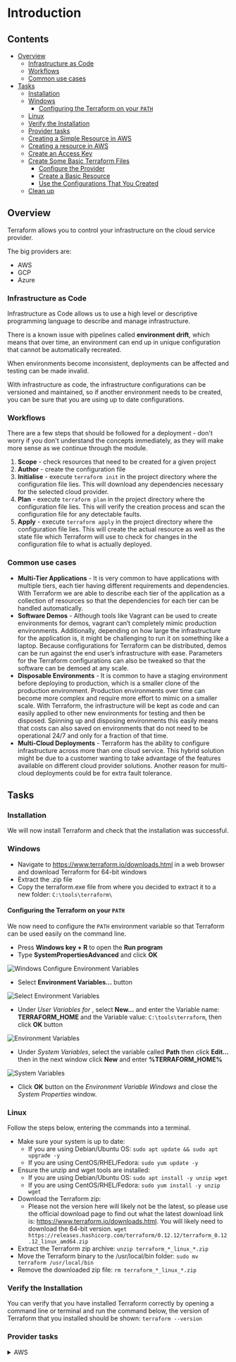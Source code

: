 # Introduction

<!--TOC_START-->
## Contents
- [Overview](#overview)
	- [Infrastructure as Code](#infrastructure-as-code)
	- [Workflows](#workflows)
	- [Common use cases](#common-use-cases)
- [Tasks](#tasks)
	- [Installation](#installation)
	- [Windows](#windows)
		- [Configuring the Terraform on your `PATH`](#configuring-the-terraform-on-your-path)
	- [Linux](#linux)
	- [Verify the Installation](#verify-the-installation)
	- [Provider tasks](#provider-tasks)
	- [Creating a Simple Resource in AWS](#creating-a-simple-resource-in-aws)
	- [Creating a resource in AWS](#creating-a-resource-in-aws)
	- [Create an Access Key](#create-an-access-key)
	- [Create Some Basic Terraform Files](#create-some-basic-terraform-files)
		- [Configure the Provider](#configure-the-provider)
		- [Create a Basic Resource](#create-a-basic-resource)
		- [Use the Configurations That You Created](#use-the-configurations-that-you-created)
	- [Clean up](#clean-up)

<!--TOC_END-->
## Overview

Terraform allows you to control your infrastructure on the cloud service provider. 

The big providers are: 
* AWS
* GCP
* Azure 

### Infrastructure as Code

Infrastructure as Code allows us to use a high level or descriptive programming language to describe and manage infrastructure.
 
There is a known issue with pipelines called **environment drift**, which means that over time, an environment can end up in unique configuration that cannot be automatically recreated.
 
When environments become inconsistent, deployments can be affected and testing can be made invalid.
 
With infrastructure as code, the infrastructure configurations can be versioned and maintained, so if another environment needs to be created, you can be sure that you are using up to date configurations.

### Workflows

There are a few steps that should be followed for a deployment - don't worry if you don't understand the concepts immediately, as they will make more sense as we continue through the module.

1. **Scope** - check resources that need to be created for a given project
2. **Author** - create the configuration file
3. **Initialise** - execute `terraform init` in the project directory where the configuration file lies. 
This will download any dependencies necessary for the selected cloud provider.
4. **Plan** - execute `terraform plan` in the project directory where the configuration file lies. 
This will verify the creation process and scan the configuration file for any detectable faults.
5. **Apply** - execute `terraform apply` in the project directory where the configuration file lies. 
This will create the actual resource as well as the state file which Terraform will use to check for changes in the configuration file to what is actually deployed.

### Common use cases

* **Multi-Tier Applications** - It is very common to have applications with multiple tiers, each tier having different requirements and dependencies. 
With Terraform we are able to describe each tier of the application as a collection of resources so that the dependencies for each tier can be handled automatically.
* **Software Demos** - Although tools like Vagrant can be used to create environments for demos, vagrant can’t completely mimic production environments.
Additionally, depending on how large the infrastructure for the application is, it might be challenging to run it on something like a laptop.
 Because configurations for Terraform can be distributed, demos can be run against the end user’s infrastructure with ease. 
 Parameters for the Terraform configurations can also be tweaked so that the software can be demoed at any scale.
* **Disposable Environments** - It is common to have a staging environment before deploying to production, which is a smaller clone of the production environment. 
Production environments over time can become more complex and require more effort to mimic on a smaller scale. 
With Terraform, the infrastructure will be kept as code and can easily applied to other new environments for testing and then be disposed. 
Spinning up and disposing environments this easily means that costs can also saved on environments that do not need to be operational 24/7 and only for a fraction of that time.
* **Multi-Cloud Deployments** - Terraform has the ability to configure infrastructure across more than one cloud service.
 This hybrid solution might be due to a customer wanting to take advantage of the features available on different cloud provider solutions. 
Another reason for multi-cloud deployments could be for extra fault tolerance.

## Tasks

### Installation

We will now install Terraform and check that the installation was successful.

### Windows

* Navigate to https://www.terraform.io/downloads.html in a web browser and download Terraform for 64-bit windows
* Extract the .zip file
* Copy the terraform.exe file from where you decided to extract it to a new folder: `C:\tools\terraform\`

#### Configuring the Terraform on your `PATH`
We now need to configure the `PATH` environment variable so that Terraform can be used easily on the command line.
- Press **Windows key + R** to open the **Run program**
- Type **SystemPropertiesAdvanced** and click **OK**
    
![Windows Configure Environment Variables](https://imgur.com/6y4t3MX.jpg)
    
- Select **Environment Variables...** button
    
![Select Environment Variables](https://imgur.com/XihMpT9.jpg)
    
- Under *User Variables for <your-username>*, select **New…** and enter the Variable name: **TERRAFORM_HOME** and the Variable value: `C:\tools\terraform`, then click **OK** button
    
![Environment Variables](https://imgur.com/EaIt6Jv.jpg)
    
- Under *System Variables*, select the variable called **Path** then click **Edit…** then in the next window click **New** and enter **%TERRAFORM_HOME%**
    
![System Variables](https://imgur.com/bkXxBsK.jpg)
    
- Click **OK** button on the *Environment Variable Windows* and close the *System Properties* window.
    

### Linux

Follow the steps below, entering the commands into a terminal. 
* Make sure your system is up to date:
    * If you are using Debian/Ubuntu OS: `sudo apt update && sudo apt upgrade -y`
    * If you are using CentOS/RHEL/Fedora: `sudo yum update -y`
* Ensure the unzip and wget tools are installed:
    * If you are using Debian/Ubuntu OS: `sudo apt install -y unzip wget`
    * If you are using CentOS/RHEL/Fedora: `sudo yum install -y unzip wget`
* Download the Terraform zip:
    * Please not the version here will likely not be the latest, so please use the official download page to find out what the latest download link is: https://www.terraform.io/downloads.html. 
     You will likely need to download the 64-bit version.
    `wget https://releases.hashicorp.com/terraform/0.12.12/terraform_0.12.12_linux_amd64.zip`
* Extract the Terraform zip archive: `unzip terraform_*_linux_*.zip`
* Move the Terraform binary to the /usr/local/bin folder: `sudo mv terraform /usr/local/bin`
* Remove the downloaded zip file: `rm terraform_*_linux_*.zip`

### Verify the Installation
You can verify that you have installed Terraform correctly by opening a command line or terminal and run the command below, the version of Terraform that you installed should be shown: `terraform --version`

### Provider tasks
<details>

<summary>AWS</summary>

### Creating a Simple Resource in AWS

We will now create a resource in AWS and check that it has been successfully created.

### Creating a resource in AWS

Before going forward with this task there are a couple of pre-requisites:
* Your Terraform installation has to be working
* You will need an AWS account
    * If you don't have one, you can create a free account by going to: [AWS free account](https://aws.amazon.com/free)
    
We will now create a resource in AWS using Terraform.

### Create an Access Key
First you need to find your `access_key` and `secret_key` in order to give Terraform access to manage resources on AWS.

You can find them by following these steps:
* Log in to your *AWS Management Console*
* Click on your user name at the top right of the page
* Click on the *Security Credentials* link from the drop-down menu
* Find the *Access Credentials* section, and copy the latest *Access Key ID*, this is the `access_key` 
* Click on the Show link in the same row, and copy the Secret Access Key, this is the `secret_key` 
    * If there is no Secret Access Key, create a new one
* Copy and save both in some text file but make sure to note down which is which. 
After saving both of them you should have them looking like this in your text file.
```text
access_key = "AKIBIWX7DKIDGMCHPG4A"
secret_key = "3gSerUT5rreC989K5l4f3WcGZ0yUNaltaw4C8r/1"
```

### Create Some Basic Terraform Files
For the next step create a new folder, you can pick any name for it but a suggested one would be `example_1`.

Within the newly created folder, create a new file called `main.tf`.

Open the `main.tf` with a text editor of your choosing.

#### Configure the Provider
We will now declare in Terraform syntax what provider we'll be using, as well as the `access_key`, `secret_key` and region where the resource will be created.

Place the following into your `main.tf` file:

```hcl
provider "aws" {
	access_key = "AKIBIWX7DKIDGMCHPG4A"
	secret_key = "3gSerUT5rreC989K5l4f3WcGZ0yUNaltaw4C8r/1"
	region = "eu-west-2"
}
```

The first line tells Terraform that the cloud provider will be `aws`.

The second and third lines are required to authenticate with `aws` and give Terraform access to manage the resources.

Finally, the fourth line is specifying which region the resource will be created.

#### Create a Basic Resource
For the next step we need to tell Terraform what resource to create.

Place the following into your `main.tf` file below the `provider`:

```hcl
resource "aws_instance" "example" {
	ami = "ami-2757f631"
	instance_type = "t2.micro"
}
```

The first line is telling Terraform to create a new resource, in this case a virtual machine instance, with the name of `example`.

The second line is declaring what *Amazon Machine Image* to use for the operating system.

The third line is declaring what instance type to use. This will determine how many virtual CPUs and how much Memory it will have.

`main.tf` should look similar to this once you have place the two pieces of text into it:
```hcl
provider "aws" {
	access_key = "AKIBIWX7DKIDGMCHPG4A"
	secret_key = "3gSerUT5rreC989K5l4f3WcGZ0yUNaltaw4C8r/1"
	region = "eu-west-2"
}

resource "aws_instance" "example" {
	ami = "ami-2757f631"
	instance_type = "t2.micro"
}
```

#### Use the Configurations That You Created
* Open a terminal in the directory where the `main.tf` file is located.
* Run the following command for Terraform to get any required dependencies based on the cloud provider being used:
    `terraform init`
* Run the following command to scan the `main.tf` for any issues:
    `terraform plan`
* Run the following command to create the real resource:
    `terraform apply`
    
    Ensure that you check the changes that this action will make to your infrastructure and type `yes` to agree.

* Once Terraform gives you a prompt about the successful operation, check that the resource has been created in the *AWS console* under *Compute* > *EC2*. 
Make sure that you are within the correct region, otherwise you won't be able to see the resource.
    

### Clean up

To delete the created resource run the following command in the terminal, make sure that the terminal is in the directory where `main.tf` is located:
    `terraform destroy` 
    
Ensure that you check the changes that this action will make to your infrastructure and type `yes` to agree.

Check in the *AWS console* under *Compute* and then *EC2* check that the resource has been deleted.

Make sure that you are within the correct region, otherwise you won't be able to see the resource.
</details>

